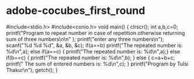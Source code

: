 # adobe-cocubes_first_round
#include<stdio.h>
#include<conio.h>
void main()
{
clrscr();
int a,b,c=0;
printf("Program to repeat number in case of repetition otherwise returning sum of three numbers\n\n" );
printf("enter any three numbers\n");
scanf("%d %d %d", &a, &b, &c);
if(a==b)
printf("The repeated number is: %d\n",a);
else if(a==c)
{
printf("The repeated number is: %d\n",a);}
else if(b==c)
{
printf("The repeated number is: %d\n",b);
}
else
{
c=a+b+c;
printf(" The sum of entered numbers is: %d\n",c);
}
printf("Program by Tulsi Thakur\n");
getch();
}
